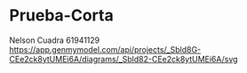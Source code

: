 # Prueba-Corta
Nelson Cuadra 61941129
https://app.genmymodel.com/api/projects/_Sbld8G-CEe2ck8ytUMEi6A/diagrams/_Sbld82-CEe2ck8ytUMEi6A/svg
